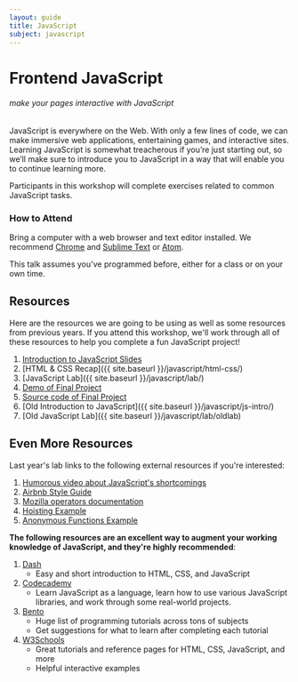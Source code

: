 ```yaml
---
layout: guide
title: JavaScript
subject: javascript
---
```



# Frontend JavaScript

###### make your pages interactive with JavaScript

JavaScript is everywhere on the Web. With only a few lines of code, we can make
immersive web applications, entertaining games, and interactive sites. Learning
JavaScript is somewhat treacherous if you’re just starting out, so we’ll make
sure to introduce you to JavaScript in a way that will enable you to continue
learning more.

Participants in this workshop will complete exercises related to common
JavaScript tasks.


### How to Attend

Bring a computer with a web browser and text editor installed. We recommend
[Chrome](https://www.google.com/chrome/browser/desktop/index.html) and
[Sublime Text](http://www.sublimetext.com/) or [Atom](https://atom.io/).

This talk assumes you've programmed before, either for a class or on your own
time.


## Resources

Here are the resources we are going to be using as well as some resources from
previous years.
If you attend this workshop, we'll work through all of these resources to help
you complete a fun JavaScript project!

1. [Introduction to JavaScript Slides](https://wafflecohn.github.io/javascript-lab/intro-javascript-slides.pdf)
1. [HTML & CSS Recap]({{ site.baseurl }}/javascript/html-css/)
1. [JavaScript Lab]({{ site.baseurl }}/javascript/lab/)
1. [Demo of Final Project](https://wafflecohn.github.io/javascript-lab/)
1. [Source code of Final Project](https://github.com/WaffleCohn/javascript-lab)
1. [Old Introduction to JavaScript]({{ site.baseurl }}/javascript/js-intro/)
1. [Old JavaScript Lab]({{ site.baseurl }}/javascript/lab/oldlab)


## Even More Resources

Last year's lab links to the following external resources if you're interested:

1. [Humorous video about JavaScript's shortcomings](https://www.destroyallsoftware.com/talks/wat)
1. [Airbnb Style Guide](https://github.com/airbnb/javascript)
1. [Mozilla operators documentation](https://developer.mozilla.org/en-US/docs/Web/JavaScript/Guide/Expressions_and_Operators)
1. [Hoisting Example](http://www.adequatelygood.com/JavaScript-Scoping-and-Hoisting.html)
1. [Anonymous Functions Example](http://markdalgleish.com/2011/03/self-executing-anonymous-functions/)

__The following resources are an excellent way to augment your working knowledge
of JavaScript, and they're highly recommended__:

1. [Dash](https://dash.generalassemb.ly/)
    - Easy and short introduction to HTML, CSS, and JavaScript
1. [Codecademy](http://www.codecademy.com/)
    - Learn JavaScript as a language, learn how to use various JavaScript
      libraries, and work through some real-world projects.
1. [Bento](https://www.bento.io/grid)
    - Huge list of programming tutorials across tons of subjects
    - Get suggestions for what to learn after completing each tutorial
1. [W3Schools](https://www.w3schools.com/)
    - Great tutorials and reference pages for HTML, CSS, JavaScript, and more
    - Helpful interactive examples
